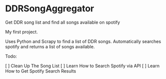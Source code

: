 # DDRSongAggregator
Get DDR song list and find all songs available on spotify

My first project.

Uses Python and Scrapy to find a list of DDR songs. Automatically searches spotify and returns a list of songs available.

Todo:

[ ] Clean Up The Song List
[ ] Learn How to Search Spotify via API
[ ] Learn How to Get Spotify Search Results
